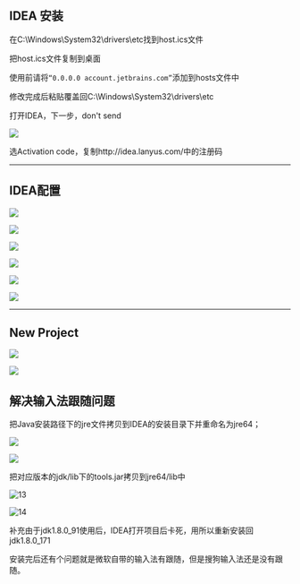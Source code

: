 ## IDEA 安装

在C:\Windows\System32\drivers\etc找到host.ics文件

把host.ics文件复制到桌面

使用前请将```“0.0.0.0 account.jetbrains.com”```添加到hosts文件中

修改完成后粘贴覆盖回C:\Windows\System32\drivers\etc

打开IDEA，下一步，don't send



![](C:\Users\Hpr\IDEA\pictures\1.png)

选Activation code，复制http://idea.lanyus.com/中的注册码



---





## IDEA配置



![](C:\Users\Hpr\IDEA\pictures\2.png)

![](C:\Users\Hpr\IDEA\pictures\3.png)

![](C:\Users\Hpr\IDEA\pictures\4.png)

![](C:\Users\Hpr\IDEA\pictures\5.png)

![](C:\Users\Hpr\IDEA\pictures\6.png)

![](C:\Users\Hpr\IDEA\pictures\7.png)

---



## New Project

![](C:\Users\Hpr\IDEA\pictures\8.png)

![](C:\Users\Hpr\IDEA\pictures\9.png)

## 解决输入法跟随问题

把Java安装路径下的jre文件拷贝到IDEA的安装目录下并重命名为jre64；

![](C:\Users\Hpr\IDEA\pictures\10.png)

![](C:\Users\Hpr\IDEA\pictures\12.png)



把对应版本的jdk/lib下的tools.jar拷贝到jre64/lib中



![13](C:\Users\Hpr\IDEA\pictures\13.png)

![14](C:\Users\Hpr\IDEA\pictures\14.png)

补充由于jdk1.8.0_91使用后，IDEA打开项目后卡死，用所以重新安装回jdk1.8.0_171

安装完后还有个问题就是微软自带的输入法有跟随，但是搜狗输入法还是没有跟随。